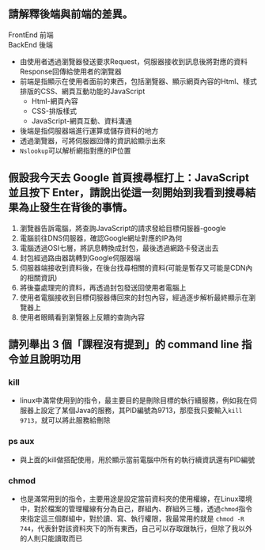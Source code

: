 ﻿## 請解釋後端與前端的差異。

FrontEnd 前端     
BackEnd 後端

- 由使用者透過瀏覽器發送要求Request，伺服器接收到訊息後將對應的資料Response回傳給使用者的瀏覽器
- 前端是指顯示在使用者面前的東西，包括瀏覽器、顯示網頁內容的Html、樣式排版的CSS、網頁互動功能的JavaScript
    - Html-網頁內容
    - CSS-排版樣式
    - JavaScript-網頁互動、資料溝通
- 後端是指伺服器端進行運算或儲存資料的地方
- 透過瀏覽器，可將伺服器回傳的資訊給顯示出來
- `Nslookup`可以解析網指對應的IP位置


## 假設我今天去 Google 首頁搜尋框打上：JavaScript 並且按下 Enter，請說出從這一刻開始到我看到搜尋結果為止發生在背後的事情。

1. 瀏覽器告訴電腦，將查詢JavaScript的請求發給目標伺服器-google
2. 電腦前往DNS伺服器，確認Google網址對應的IP為何
3. 電腦透過OSI七層，將訊息轉換成封包，最後透過網路卡發送出去
4. 封包經過路由器跳轉到Google伺服器端
5. 伺服器端接收到資料後，在後台找尋相關的資料(可能是暫存又可能是CDN內的相關資訊)
6. 將後臺處理完的資料，再透過封包發送回使用者電腦上
7. 使用者電腦接收到目標伺服器傳回來的封包內容，經過逐步解析最終顯示在瀏覽器上
8. 使用者眼睛看到瀏覽器上反饋的查詢內容


## 請列舉出 3 個「課程沒有提到」的 command line 指令並且說明功用

### kill

- linux中滿常使用到的指令，最主要目的是刪除目標的執行續服務，例如我在伺服器上設定了某個Java的服務，其PID編號為9713，那麼我只要輸入`kill 9713`，就可以將此服務給刪除

### ps aux

- 與上面的kill做搭配使用，用於顯示當前電腦中所有的執行續資訊還有PID編號

### chmod

- 也是滿常用到的指令，主要用途是設定當前資料夾的使用權線，在Linux環境中，對於檔案的管理權線有分為自己，群組內、群組外三種，透過`chmod`指令來指定這三個群組中，對於讀、寫、執行權限，我最常用的就是 `chmod -R 744`，代表針對該資料夾下的所有東西，自己可以存取跟執行，但除了我以外的人則只能讀取而已